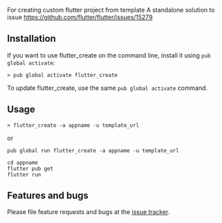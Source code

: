 For creating custom flutter project from template
A standalone solution to issue https://github.com/flutter/flutter/issues/15279

## Installation

If you want to use flutter_create on the command line,
install it using `pub global activate`:

```console
> pub global activate flutter_create
```

To update flutter_create, use the same `pub global activate` command.

## Usage

```console
> flutter_create -a appname -u template_url
```
or

```console
pub global run flutter_create -a appname -u template_url
```

```console
cd appname
flutter pub get
flutter run
```

## Features and bugs

Please file feature requests and bugs at the [issue tracker][tracker].

[tracker]: https://github.com/odunboye/flutter_create/issues
